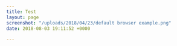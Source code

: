 ```yaml
---
title: Test
layout: page
screenshot: "/uploads/2018/04/23/default browser example.png"
date: 2018-08-03 19:11:52 +0000

---
```

